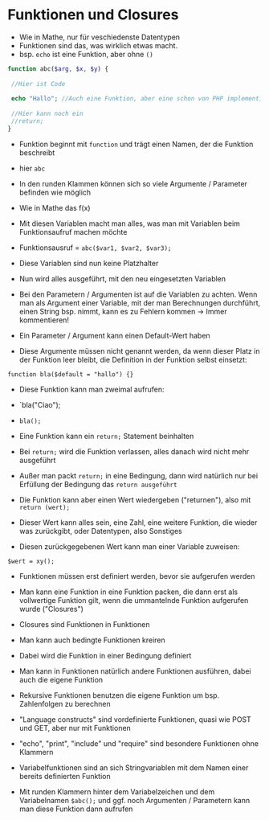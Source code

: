# Funktionen und Closures

- Wie in Mathe, nur für veschiedenste Datentypen
- Funktionen sind das, was wirklich etwas macht.
- bsp. `echo` ist eine Funktion, aber ohne `()`


```php
function abc($arg, $x, $y) {
 
 //Hier ist Code
 
 echo "Hallo"; //Auch eine Funktion, aber eine schon von PHP implementierte
 
 //Hier kann noch ein
 //return;
}
```

- Funktion beginnt mit `function` und trägt einen Namen, der die Funktion beschreibt
- hier `abc`

- In den runden Klammen können sich so viele Argumente / Parameter befinden wie möglich
- Wie in Mathe das f(x)
- Mit diesen Variablen macht man alles, was man mit Variablen beim Funktionsaufruf machen möchte
- Funktionsausruf = `abc($var1, $var2, $var3);`
- Diese Variablen sind nun keine Platzhalter
- Nun wird alles ausgeführt, mit den neu eingesetzten Variablen

- Bei den Parametern / Argumenten ist auf die Variablen zu achten. Wenn man als Argument einer Variable, mit der man Berechnungen durchführt, einen String bsp. nimmt, kann es zu Fehlern kommen -> Immer kommentieren!

- Ein Parameter / Argument kann einen Default-Wert haben
- Diese Argumente müssen nicht genannt werden, da wenn dieser Platz in der Funktion leer bleibt, die Definition in der Funktion selbst einsetzt:

`function bla($default = "hallo") {}`

- Diese Funktion kann man zweimal aufrufen:
- `bla("Ciao");
- `bla();`

- Eine Funktion kann ein `return;` Statement beinhalten
- Bei `return;` wird die Funktion verlassen, alles danach wird nicht mehr ausgeführt
- Außer man packt `return;` in eine Bedingung, dann wird natürlich nur bei Erfüllung der Bedingung das `return ausgeführt`

- Die Funktion kann aber einen Wert wiedergeben ("returnen"), also mit `return (wert);`
- Dieser Wert kann alles sein, eine Zahl, eine weitere Funktion, die wieder was zurückgibt, oder Datentypen, also Sonstiges
- Diesen zurückgegebenen Wert kann man einer Variable zuweisen:

`$wert = xy();`

- Funktionen müssen erst definiert werden, bevor sie aufgerufen werden
- Man kann eine Funktion in eine Funktion packen, die dann erst als vollwertige Funktion gilt, wenn die ummantelnde Funktion aufgerufen wurde ("Closures")
- Closures sind Funktionen in Funktionen

- Man kann auch bedingte Funktionen kreiren
- Dabei wird die Funktion in einer Bedingung definiert

- Man kann in Funktionen natürlich andere Funktionen ausführen, dabei auch die eigene Funktion
- Rekursive Funktionen benutzen die eigene Funktion um bsp. Zahlenfolgen zu berechnen

- "Language constructs" sind vordefinierte Funktionen, quasi wie POST und GET, aber nur mit Funktionen

- "echo", "print", "include" und "require" sind besondere Funktionen ohne Klammern

- Variabelfunktionen sind an sich Stringvariablen mit dem Namen einer bereits definierten Funktion
- Mit runden Klammern hinter dem Variabelzeichen und dem Variabelnamen `$abc();` und ggf. noch Argumenten / Parametern kann man diese Funktion dann aufrufen
